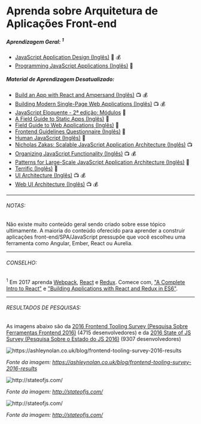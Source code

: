 # Aprenda sobre Arquitetura de Aplicações Front-end

##### Aprendizagem Geral: <sup>1</sup>

* [JavaScript Application Design (Inglês)](https://www.amazon.com.br/JavaScript-Application-Design-Build-Approach/dp/1617291951/ref=sr_1_2?ie=UTF8&qid=1492706514&sr=8-2&keywords=Nicolas+Bevacqua) :book: :moneybag:
* [Programming JavaScript Applications (Inglês)](http://chimera.labs.oreilly.com/books/1234000000262/index.html) :book:

##### Material de Aprendizagem Desatualizado:

* [Build an App with React and Ampersand (Inglês)](http://learn.humanjavascript.com/react-ampersand) :tv: :moneybag:
* [Building Modern Single-Page Web Applications (Inglês)](https://frontendmasters.com/courses/modern-web-apps/) :tv: :moneybag:
* [JavaScript Eloquente - 2ª edição: Módulos](https://github.com/braziljs/eloquente-javascript/blob/master/chapters/10-modulos.md) :book:
* [A Field Guide to Static Apps (Inglês)](http://www.staticapps.org/) :book:
* [Field Guide to Web Applications (Inglês)](http://www.html5rocks.com/webappfieldguide/toc/index/) :book:
* [Frontend Guidelines Questionnaire (Inglês)](https://github.com/bradfrost/frontend-guidelines-questionnaire) :book:
* [Human JavaScript (Inglês)](http://read.humanjavascript.com/) :book:
* [Nicholas Zakas: Scalable JavaScript Application Architecture (Inglês)](https://www.youtube.com/watch?v=vXjVFPosQHw) :tv:
* [Organizing JavaScript Functionality (Inglês)](https://frontendmasters.com/courses/organizing-javascript/) :tv: :moneybag:
* [Patterns for Large-Scale JavaScript Application Architecture (Inglês)](http://addyosmani.com/largescalejavascript/) :book:
* [Terrific (Inglês)](http://terrifically.org/) :book:
* [UI Architecture (Inglês)](http://www.pluralsight.com/courses/web-ui-architecture) :tv: :moneybag:
* [Web UI Architecture (Inglês)](https://frontendmasters.com/courses/web-ui-architecture/) :tv: :moneybag:

***

###### NOTAS:

Não existe muito conteúdo geral sendo criado sobre esse tópico ultimamente. A maioria do conteúdo oferecido para aprender a construir aplicações front-end/SPA/JavaScript pressupõe que você escolheu uma ferramenta como Angular, Ember, React ou Aurelia.

***

###### CONSELHO:

<sup>1</sup> Em 2017 aprenda [Webpack](https://webpack.js.org/), [React](https://facebook.github.io/react/) e [Redux](http://redux.js.org/). Comece com, ["A Complete Intro to React"](https://btholt.github.io/complete-intro-to-react/) e ["Building Applications with React and Redux in ES6"](https://app.pluralsight.com/library/courses/react-redux-react-router-es6/table-of-contents).

***

###### RESULTADOS DE PESQUISAS:

As imagens abaixo são da [2016 Frontend Tooling Survey (Pesquisa Sobre Ferramentas Frontend 2016)](https://ashleynolan.co.uk/blog/frontend-tooling-survey-2016-results) (4715 desenvolvedores) e da [2016 State of JS Survey (Pesquisa Sobre o Estado do JS 2016)](http://stateofjs.com/) (9307 desenvolvedores)

![](../images/q13.jpg "https://ashleynolan.co.uk/blog/frontend-tooling-survey-2016-results")

<cite>Fonte da imagem: <a href="https://ashleynolan.co.uk/blog/frontend-tooling-survey-2016-results">https://ashleynolan.co.uk/blog/frontend-tooling-survey-2016-results</a></cite>

![](../images/frameworks1.png "http://stateofjs.com/")

<cite>Fonte da imagem: <a href="http://stateofjs.com/">http://stateofjs.com/</a></cite>

![](../images/frameworks2.png "http://stateofjs.com/")

<cite>Fonte da imagem: <a href="http://stateofjs.com/">http://stateofjs.com/</a></cite>
